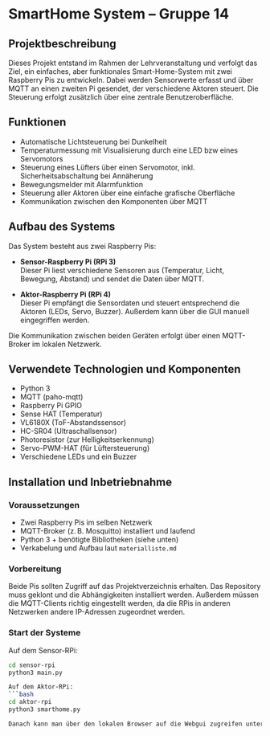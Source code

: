 # SmartHome System – Gruppe 14

## Projektbeschreibung
Dieses Projekt entstand im Rahmen der Lehrveranstaltung und verfolgt das Ziel, ein einfaches, aber funktionales Smart-Home-System mit zwei Raspberry Pis zu entwickeln. Dabei werden Sensorwerte erfasst und über MQTT an einen zweiten Pi gesendet, der verschiedene Aktoren steuert. Die Steuerung erfolgt zusätzlich über eine zentrale Benutzeroberfläche.

## Funktionen
- Automatische Lichtsteuerung bei Dunkelheit
- Temperaturmessung mit Visualisierung durch eine LED bzw eines Servomotors
- Steuerung eines Lüfters über einen Servomotor, inkl. Sicherheitsabschaltung bei Annäherung
- Bewegungsmelder mit Alarmfunktion
- Steuerung aller Aktoren über eine einfache grafische Oberfläche
- Kommunikation zwischen den Komponenten über MQTT

## Aufbau des Systems
Das System besteht aus zwei Raspberry Pis:

- **Sensor-Raspberry Pi (RPi 3)**  
  Dieser Pi liest verschiedene Sensoren aus (Temperatur, Licht, Bewegung, Abstand) und sendet die Daten über MQTT.

- **Aktor-Raspberry Pi (RPi 4)**  
  Dieser Pi empfängt die Sensordaten und steuert entsprechend die Aktoren (LEDs, Servo, Buzzer). Außerdem kann über die GUI manuell eingegriffen werden.

Die Kommunikation zwischen beiden Geräten erfolgt über einen MQTT-Broker im lokalen Netzwerk.

## Verwendete Technologien und Komponenten
- Python 3
- MQTT (paho-mqtt)
- Raspberry Pi GPIO
- Sense HAT (Temperatur)
- VL6180X (ToF-Abstandssensor)
- HC-SR04 (Ultraschallsensor)
- Photoresistor (zur Helligkeitserkennung)
- Servo-PWM-HAT (für Lüftersteuerung)
- Verschiedene LEDs und ein Buzzer

## Installation und Inbetriebnahme

### Voraussetzungen
- Zwei Raspberry Pis im selben Netzwerk
- MQTT-Broker (z. B. Mosquitto) installiert und laufend
- Python 3 + benötigte Bibliotheken (siehe unten)
- Verkabelung und Aufbau laut `materialliste.md`

### Vorbereitung
Beide Pis sollten Zugriff auf das Projektverzeichnis erhalten. Das Repository muss geklont und die Abhängigkeiten installiert werden. Außerdem müssen die MQTT-Clients richtig eingestellt werden, da die RPis in  anderen Netzwerken andere IP-Adressen zugeordnet werden.

### Start der Systeme
Auf dem Sensor-RPi:
```bash
cd sensor-rpi
python3 main.py

Auf dem Aktor-RPi:
```bash
cd aktor-rpi
python3 smarthome.py

Danach kann man über den lokalen Browser auf die Webgui zugreifen unter 'xxx.xxx.xxx.xxx:5000', je nachdem was die IP-Adresse des Aktor-RPis im lokalen Netzwerk ist.


